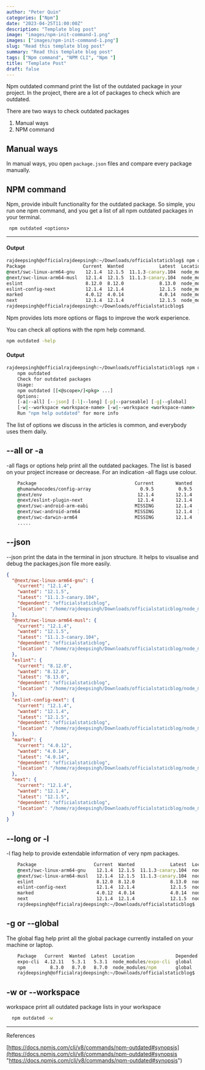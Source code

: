 ```yaml
---
author: "Peter Quin"
categories: ["Npm"]
date: "2023-04-25T11:00:00Z"
description: "Template blog post"
image: "images/npm-init-command-1.png"
images: ["images/npm-init-command-1.png"]
slug: "Read this template blog post"
summary: "Read this template blog post"
tags: ["Npm command", "NPM CLI", "Npm "]
title: "Template Post"
draft: false
---
```


Npm outdated command print the list of the outdated package in your project. In the project, there are a lot of packages to check which are outdated.

There are two ways to check outdated packages

1. Manual ways
2. NPM command

## Manual ways

In manual ways, you open `package.json` files and compare every package manually.

## NPM command

Npm, provide inbuilt functionality for the outdated package. So simple, you run one npm command, and you get a list of all npm outdated packages in your terminal.

```shell
 npm outdated <options>
```

---

#### Output

```cmd
rajdeepsingh@officialrajdeepsingh:~/Downloads/officialstaticblog$ npm outdated
Package                     Current  Wanted             Latest  Location                                 Depended by
@next/swc-linux-arm64-gnu    12.1.4  12.1.5  11.1.3-canary.104  node_modules/@next/swc-linux-arm64-gnu   officialstaticblog
@next/swc-linux-arm64-musl   12.1.4  12.1.5  11.1.3-canary.104  node_modules/@next/swc-linux-arm64-musl  officialstaticblog
eslint                       8.12.0  8.12.0             8.13.0  node_modules/eslint                      officialstaticblog
eslint-config-next           12.1.4  12.1.4             12.1.5  node_modules/eslint-config-next          officialstaticblog
marked                       4.0.12  4.0.14             4.0.14  node_modules/marked                      officialstaticblog
next                         12.1.4  12.1.4             12.1.5  node_modules/next                        officialstaticblog
rajdeepsingh@officialrajdeepsingh:~/Downloads/officialstaticblog$
```

Npm provides lots more options or flags to improve the work experience.

You can check all options with the npm help command.

```cmd
npm outdated -help
```

#### Output

```cmd
rajdeepsingh@officialrajdeepsingh:~/Downloads/officialstaticblog$ npm outdated -help
    npm outdated
    Check for outdated packages
    Usage:
    npm outdated [[<@scope>/]<pkg> ...]
    Options:
    [-a|--all] [--json] [-l|--long] [-p|--parseable] [-g|--global]
    [-w|--workspace <workspace-name> [-w|--workspace <workspace-name> ...]]
    Run "npm help outdated" for more info
```

The list of options we discuss in the articles is common, and everybody uses them daily.

## --all or -a

\-all flags or options help print all the outdated packages. The list is based on your project increase or decrease. For an indication -all flags use colour.

```cmd
    Package                                    Current        Wanted             Latest  Location                                                                                       Depended by
    @humanwhocodes/config-array                  0.9.5         0.9.5             0.10.2  node_modules/@humanwhocodes/config-array                                                       eslint
    @next/env                                   12.1.4        12.1.4             12.1.5  node_modules/@next/env                                                                         next
    @next/eslint-plugin-next                    12.1.4        12.1.4             12.1.5  node_modules/@next/eslint-plugin-next                                                          eslint-config-next
    @next/swc-android-arm-eabi                 MISSING        12.1.4    12.1.1-canary.0  -                                                                                              next
    @next/swc-android-arm64                    MISSING        12.1.4  11.1.3-canary.104  -                                                                                              next
    @next/swc-darwin-arm64                     MISSING        12.1.4             11.1.2  -
    .....
```

## --json

\--json print the data in the terminal in json structure. It helps to visualise and debug the packages.json file more easily.

```json rajdeepsingh@officialrajdeepsingh:~/Downloads/officialstaticblog$ npm outdated --json
{
  "@next/swc-linux-arm64-gnu": {
    "current": "12.1.4",
    "wanted": "12.1.5",
    "latest": "11.1.3-canary.104",
    "dependent": "officialstaticblog",
    "location": "/home/rajdeepsingh/Downloads/officialstaticblog/node_modules/@next/swc-linux-arm64-gnu"
  },
  "@next/swc-linux-arm64-musl": {
    "current": "12.1.4",
    "wanted": "12.1.5",
    "latest": "11.1.3-canary.104",
    "dependent": "officialstaticblog",
    "location": "/home/rajdeepsingh/Downloads/officialstaticblog/node_modules/@next/swc-linux-arm64-musl"
  },
  "eslint": {
    "current": "8.12.0",
    "wanted": "8.12.0",
    "latest": "8.13.0",
    "dependent": "officialstaticblog",
    "location": "/home/rajdeepsingh/Downloads/officialstaticblog/node_modules/eslint"
  },
  "eslint-config-next": {
    "current": "12.1.4",
    "wanted": "12.1.4",
    "latest": "12.1.5",
    "dependent": "officialstaticblog",
    "location": "/home/rajdeepsingh/Downloads/officialstaticblog/node_modules/eslint-config-next"
  },
  "marked": {
    "current": "4.0.12",
    "wanted": "4.0.14",
    "latest": "4.0.14",
    "dependent": "officialstaticblog",
    "location": "/home/rajdeepsingh/Downloads/officialstaticblog/node_modules/marked"
  },
  "next": {
    "current": "12.1.4",
    "wanted": "12.1.4",
    "latest": "12.1.5",
    "dependent": "officialstaticblog",
    "location": "/home/rajdeepsingh/Downloads/officialstaticblog/node_modules/next"
  }
}
```

## --long or -l

\-l flag help to provide extendable information of very npm packages.

```cmd rajdeepsingh@officialrajdeepsingh:~/Downloads/officialstaticblog$ npm outdated -l
    Package                     Current  Wanted             Latest  Location                                 Depended by         Package Type     Homepage
    @next/swc-linux-arm64-gnu    12.1.4  12.1.5  11.1.3-canary.104  node_modules/@next/swc-linux-arm64-gnu   officialstaticblog  dependencies
    @next/swc-linux-arm64-musl   12.1.4  12.1.5  11.1.3-canary.104  node_modules/@next/swc-linux-arm64-musl  officialstaticblog  dependencies
    eslint                       8.12.0  8.12.0             8.13.0  node_modules/eslint                      officialstaticblog  devDependencies  https://eslint.org
    eslint-config-next           12.1.4  12.1.4             12.1.5  node_modules/eslint-config-next          officialstaticblog  devDependencies  https://github.com/vercel/next.js#readme
    marked                       4.0.12  4.0.14             4.0.14  node_modules/marked                      officialstaticblog  devDependencies  https://marked.js.org
    next                         12.1.4  12.1.4             12.1.5  node_modules/next                        officialstaticblog  dependencies     https://nextjs.org
    rajdeepsingh@officialrajdeepsingh:~/Downloads/officialstaticblog$
```

## -g or --global

The global flag help print all the global package currently installed on your machine or laptop.

```cmd rajdeepsingh@officialrajdeepsingh:~/Downloads/officialstaticblog$ npm outdated -g
    Package   Current  Wanted  Latest  Location               Depended by
    expo-cli  4.12.11   5.3.1   5.3.1  node_modules/expo-cli  global
    npm         8.3.0   8.7.0   8.7.0  node_modules/npm       global
    rajdeepsingh@officialrajdeepsingh:~/Downloads/officialstaticblog$
```

## -w or --workspace

workspace print all outdated package lists in your workspace

```cmd
  npm outdated -w
```

---

References

[https://docs.npmjs.com/cli/v8/commands/npm-outdated#synopsis](https://docs.npmjs.com/cli/v8/commands/npm-outdated#synopsis "https://docs.npmjs.com/cli/v8/commands/npm-outdated#synopsis")
